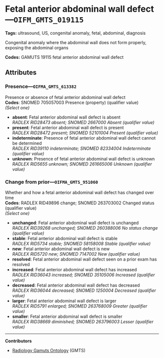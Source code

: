 # Fetal anterior abdominal wall defect—`OIFM_GMTS_019115`

**Tags:** ultrasound, US, congenital anomaly, fetal, abdominal, diagnosis

Congenital anomaly where the abdominal wall does not form properly, exposing the abdominal organs

**Codes:** GAMUTS 19115 fetal anterior abdominal wall defect

## Attributes

### Presence—`OIFMA_GMTS_613382`

Presence or absence of fetal anterior abdominal wall defect  
**Codes**: SNOMED 705057003 Presence (property) (qualifier value)  
*(Select one)*

- **absent**: Fetal anterior abdominal wall defect is absent  
_RADLEX RID28473 absent; SNOMED 2667000 Absent (qualifier value)_
- **present**: Fetal anterior abdominal wall defect is present  
_RADLEX RID28472 present; SNOMED 52101004 Present (qualifier value)_
- **indeterminate**: Presence of fetal anterior abdominal wall defect cannot be determined  
_RADLEX RID39110 indeterminate; SNOMED 82334004 Indeterminate (qualifier value)_
- **unknown**: Presence of fetal anterior abdominal wall defect is unknown  
_RADLEX RID5655 unknown; SNOMED 261665006 Unknown (qualifier value)_

### Change from prior—`OIFMA_GMTS_951060`

Whether and how a fetal anterior abdominal wall defect has changed over time  
**Codes**: RADLEX RID49896 change; SNOMED 263703002 Changed status (qualifier value)  
*(Select one)*

- **unchanged**: Fetal anterior abdominal wall defect is unchanged  
_RADLEX RID39268 unchanged; SNOMED 260388006 No status change (qualifier value)_
- **stable**: Fetal anterior abdominal wall defect is stable  
_RADLEX RID5734 stable; SNOMED 58158008 Stable (qualifier value)_
- **new**: Fetal anterior abdominal wall defect is new  
_RADLEX RID5720 new; SNOMED 7147002 New (qualifier value)_
- **resolved**: Fetal anterior abdominal wall defect seen on a prior exam has resolved  
- **increased**: Fetal anterior abdominal wall defect has increased  
_RADLEX RID36043 increased; SNOMED 35105006 Increased (qualifier value)_
- **decreased**: Fetal anterior abdominal wall defect has decreased  
_RADLEX RID36044 decreased; SNOMED 1250004 Decreased (qualifier value)_
- **larger**: Fetal anterior abdominal wall defect is larger  
_RADLEX RID5791 enlarged; SNOMED 263768009 Greater (qualifier value)_
- **smaller**: Fetal anterior abdominal wall defect is smaller  
_RADLEX RID38669 diminished; SNOMED 263796003 Lesser (qualifier value)_

---

**Contributors**

- [Radiology Gamuts Ontology](https://gamuts.net/) (GMTS)